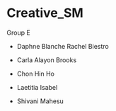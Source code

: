 # Creative_SM

Group E


- Daphne Blanche Rachel Biestro

- Carla Alayon Brooks

- Chon Hin Ho

- Laetitia Isabel

- Shivani Mahesu
